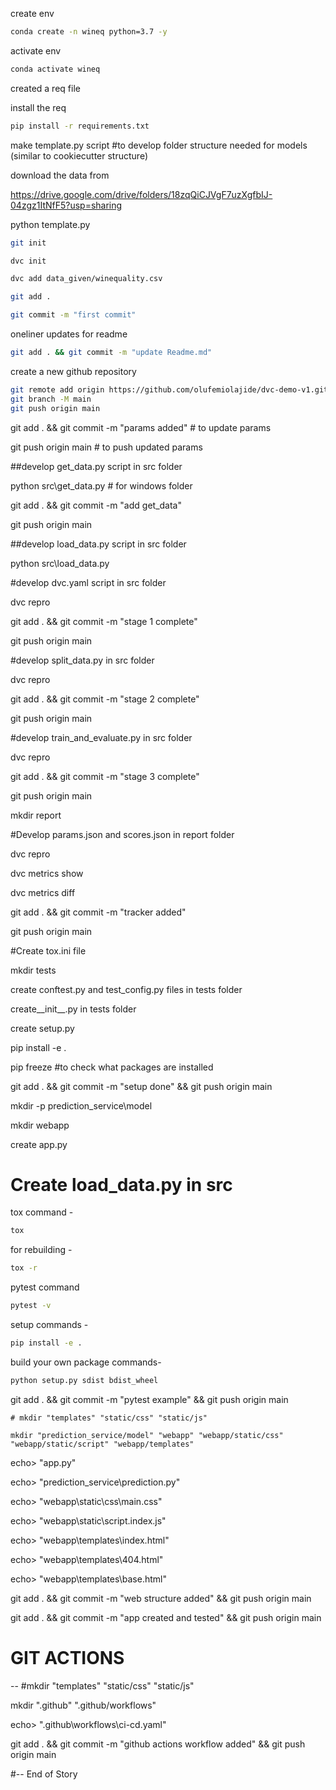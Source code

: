create env

```bash
conda create -n wineq python=3.7 -y
```

activate env

```bash
conda activate wineq
```

created a req file

install the req

```bash
pip install -r requirements.txt
```

make template.py script #to develop folder structure needed for models (similar to cookiecutter structure)

download the data from

https://drive.google.com/drive/folders/18zqQiCJVgF7uzXgfbIJ-04zgz1ItNfF5?usp=sharing

python template.py

```bash
git init
```

```bash
dvc init 
```

```bash
dvc add data_given/winequality.csv
```

```bash
git add .
```

```bash
git commit -m "first commit"
```

oneliner updates  for readme

```bash
git add . && git commit -m "update Readme.md"
```

create a new github repository

```bash
git remote add origin https://github.com/olufemiolajide/dvc-demo-v1.git
git branch -M main
git push origin main
```

git add . && git commit -m "params added"  # to update params

git push origin main  # to push updated params

##develop get_data.py script in src folder

python src\get_data.py  # for windows folder

git add . && git commit -m "add get_data"

git push origin main

##develop load_data.py script in src folder

python src\load_data.py

#develop dvc.yaml script in src folder

dvc repro

git add . && git commit -m "stage 1 complete"

git push origin main

#develop split_data.py in src folder

dvc repro

git add . && git commit -m "stage 2 complete"

git push origin main

#develop train_and_evaluate.py in src folder

dvc repro

git add . && git commit -m "stage 3 complete"

git push origin main

mkdir report

#Develop params.json and scores.json in report folder

dvc repro

dvc metrics show

dvc metrics diff

git add . && git commit -m "tracker added"

git push origin main

#Create tox.ini file

mkdir tests

create conftest.py and test_config.py files in tests folder

create__init__.py in tests folder

create setup.py

pip install -e .

pip freeze  #to check what packages are installed

git add . && git commit -m "setup done" && git push origin main

mkdir -p prediction_service\model

mkdir webapp

create app.py

# Create load_data.py in src

tox command -

```bash
tox
```

for rebuilding -

```bash
tox -r 
```

pytest command

```bash
pytest -v
```

setup commands -

```bash
pip install -e . 
```

build your own package commands-

```bash
python setup.py sdist bdist_wheel
```

git add . && git commit -m "pytest example" && git push origin main

```
# mkdir "templates" "static/css" "static/js"
```

```
mkdir "prediction_service/model" "webapp" "webapp/static/css" "webapp/static/script" "webapp/templates"
```

echo> "app.py"

echo> "prediction_service\\prediction.py"

echo> "webapp\static\css\main.css"

echo> "webapp\static\script\.index.js"

echo> "webapp\templates\index.html"

echo> "webapp\\templates\404.html"

echo> "webapp\templates\base.html"

git add . && git commit -m "web structure added" && git push origin main


git add . && git commit -m "app created and tested" && git push origin main


# GIT ACTIONS

-- #mkdir "templates" "static/css" "static/js"

mkdir  ".github" ".github/workflows"

echo> ".github\workflows\ci-cd.yaml"

git add . && git commit -m "github actions workflow added" && git push origin main



#-- End of Story
